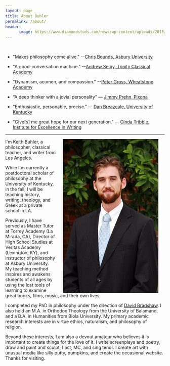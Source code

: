 ```yaml
---
layout: page
title: About Buhler
permalink: /about/
header:
      image: https://www.diamondstuds.com/news/wp-content/uploads/2015/06/UDR_3.0_LosAngeles.jpg
--- 
```


<br> 

* "Makes philosophy come alive."  --[Chris Bounds, Asbury University](https://www.asbury.edu/academics/departments/christian-studies-philosophy/faculty-staff/chris-bounds)

* "A good-conversation machine." --[Andrew Selby, Trinity Classical Academy](https://baylor.academia.edu/AndrewSelby)

*  "Dynamism, acumen, and compassion."   --[Peter Gross, Wheatstone Academy](http://www.wheatstoneministries.com/people/)

* “A deep thinker with a jovial personality” — [Jimmy Prehn, Pixona](https://www.linkedin.com/in/jrprehn/)

* "Enthusiastic, personable, precise." -- [Dan Breazeale, University of Kentucky](https://philosophy.as.uky.edu/users/breazeal)

* "Give[s] me great hope for our next generation." -- [Cinda Tribble, Institute for Excellence in Writing](http://iew.com/cinda-tribble)

--------

<img src="/images/keithbuhler-golden.jpg" align="right" hspace="20" border="1px">

I'm Keith Buhler, a philosopher, classical teacher, and writer from Los Angeles. 

While I'm currently a postdoctoral scholar of philosophy at the University of Kentucky, in the fall, I will be teaching history, writing, theology, and Greek at a private school in LA. 

Previously, I have served as Master Tutor at Torrey Academy (La Mirada, CA), Director of High School Studies at Veritas Academy  (Lexington, KY), and instructor of philosophy at Asbury University. My teaching method inspires and awakens students of all ages by using the lost tools of learning to examine great books, films, music, and their own lives. 

I completed my PhD in philosophy under the direction of [David Bradshaw](https://uky.academia.edu/DBradshaw). I also hold an M.A. in Orthodox Theology from the University of Balamand, and a B.A. in Humanities from Biola University.  My primary academic research interests are in virtue ethics, naturalism, and philosophy of religion.

Beyond these interests, I am also a devout amateur who believes it is important to create things for the love of it. I write screenplays and poetry, draw and paint and sculpt; I act, MC, and sing tenor. I create art with unusual media like silly putty, pumpkins, and create the occasional website. Thanks for visiting. 
